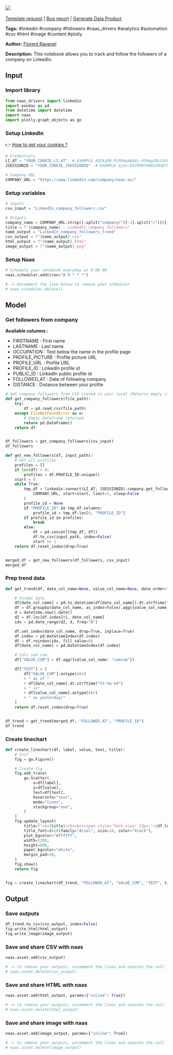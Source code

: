 <a href="https://app.naas.ai/user-redirect/naas/downloader?url=https://raw.githubusercontent.com/jupyter-naas/awesome-notebooks/master/LinkedIn/LinkedIn_Follow_company_followers.ipynb" target="_parent"><img src="https://naasai-public.s3.eu-west-3.amazonaws.com/open_in_naas.svg"/></a><br><br><a href="https://github.com/jupyter-naas/awesome-notebooks/issues/new?assignees=&labels=&template=template-request.md&title=Tool+-+Action+of+the+notebook+">Template request</a> | <a href="https://github.com/jupyter-naas/awesome-notebooks/issues/new?assignees=&labels=bug&template=bug_report.md&title=LinkedIn+-+Follow+company+followers:+Error+short+description">Bug report</a> | <a href="https://app.naas.ai/user-redirect/naas/downloader?url=https://raw.githubusercontent.com/jupyter-naas/awesome-notebooks/master/Naas/Naas_Start_data_product.ipynb" target="_parent">Generate Data Product</a>

**Tags:** #linkedin #company #followers #naas_drivers #analytics #automation #csv #html #image #content #plotly

**Author:** [Florent Ravenel](https://www.linkedin.com/in/florent-ravenel/)

**Description:** This notebook allows you to track and follow the followers of a company on LinkedIn.

## Input

### Import library


```python
from naas_drivers import linkedin
import pandas as pd
from datetime import datetime
import naas
import plotly.graph_objects as go
```

### Setup LinkedIn
👉 <a href='https://www.notion.so/LinkedIn-driver-Get-your-cookies-d20a8e7e508e42af8a5b52e33f3dba75'>How to get your cookies ?</a>


```python
# Credentials
LI_AT = "YOUR_COOKIE_LI_AT"  # EXAMPLE AQFAzQN_PLPR4wAAAXc-FCKmgiMit5FLdY1af3-2
JSESSIONID = "YOUR_COOKIE_JSESSIONID"  # EXAMPLE ajax:8379907400220387585

# Company URL
COMPANY_URL = "https://www.linkedin.com/company/naas-ai/"
```

### Setup variables


```python
# Inputs
csv_input = "LinkedIn_company_followers.csv"

# Outputs
company_name = COMPANY_URL.strip().split("company/")[-1].split("/")[0]
title = f"{company_name} : LinkedIn company followers"
name_output = "LinkedIn_company_followers_trend"
csv_output = f"{name_output}.csv"
html_output = f"{name_output}.html"
image_output = f"{name_output}.png"
```

### Setup Naas


```python
# Schedule your notebook everyday at 9:00 AM
naas.scheduler.add(cron="0 9 * * *")

# -> Uncomment the line below to remove your scheduler
# naas.scheduler.delete()
```

## Model

### Get followers from company
**Available columns :**
- FIRSTNAME : First name
- LASTNAME : Last name
- OCCUPATION : Text below the name in the profile page
- PROFILE_PICTURE : Profile picture URL
- PROFILE_URL : Profile URL
- PROFILE_ID : LinkedIn profile id
- PUBLIC_ID : LinkedIn public profile id
- FOLLOWED_AT : Date of following company
- DISTANCE : Distance between your profile


```python
# Get company followers from CSV stored in your local (Returns empty if CSV does not exist)
def get_company_followers(file_path):
    try:
        df = pd.read_csv(file_path)
    except FileNotFoundError as e:
        # Empty dataframe returned
        return pd.DataFrame()
    return df


df_followers = get_company_followers(csv_input)
df_followers
```


```python
def get_new_followers(df, input_path):
    # Get all profiles
    profiles = []
    if len(df) > 0:
        profiles = df.PROFILE_ID.unique()
    start = 0
    while True:
        tmp_df = linkedin.connect(LI_AT, JSESSIONID).company.get_followers(
            COMPANY_URL, start=start, limit=1, sleep=False
        )
        profile_id = None
        if "PROFILE_ID" in tmp_df.columns:
            profile_id = tmp_df.loc[0, "PROFILE_ID"]
        if profile_id in profiles:
            break
        else:
            df = pd.concat([tmp_df, df])
            df.to_csv(input_path, index=False)
            start += 1
    return df.reset_index(drop=True)


merged_df = get_new_followers(df_followers, csv_input)
merged_df
```

### Prep trend data


```python
def get_trend(df, date_col_name=None, value_col_name=None, date_order="asc"):

    # Format date
    df[date_col_name] = pd.to_datetime(df[date_col_name]).dt.strftime("%Y-%m-%d")
    df = df.groupby(date_col_name, as_index=False).agg({value_col_name: "count"})
    d = datetime.now().date()
    d2 = df.loc[df.index[0], date_col_name]
    idx = pd.date_range(d2, d, freq="D")

    df.set_index(date_col_name, drop=True, inplace=True)
    df.index = pd.DatetimeIndex(df.index)
    df = df.reindex(idx, fill_value=0)
    df[date_col_name] = pd.DatetimeIndex(df.index)

    # Calc sum cum
    df["VALUE_CUM"] = df.agg({value_col_name: "cumsum"})

    df["TEXT"] = (
        df["VALUE_CUM"].astype(str)
        + " as of "
        + df[date_col_name].dt.strftime("%Y-%m-%d")
        + " (+"
        + df[value_col_name].astype(str)
        + " vs yesterday)"
    )
    return df.reset_index(drop=True)


df_trend = get_trend(merged_df, "FOLLOWED_AT", "PROFILE_ID")
df_trend
```

### Create linechart


```python
def create_linechart(df, label, value, text, title):
    # Init
    fig = go.Figure()

    # Create fig
    fig.add_trace(
        go.Scatter(
            x=df[label],
            y=df[value],
            text=df[text],
            hoverinfo="text",
            mode="lines",
            stackgroup="one",
        )
    )
    fig.update_layout(
        title=f"<b>{title}</b><br><span style='font-size: 13px;'>{df.loc[df.index[-1], 'TEXT']}</span>",
        title_font=dict(family="Arial", size=18, color="black"),
        plot_bgcolor="#ffffff",
        width=1200,
        height=800,
        paper_bgcolor="white",
        margin_pad=10,
    )
    fig.show()
    return fig


fig = create_linechart(df_trend, "FOLLOWED_AT", "VALUE_CUM", "TEXT", title)
```

## Output

### Save outputs


```python
df_trend.to_csv(csv_output, index=False)
fig.write_html(html_output)
fig.write_image(image_output)
```

### Save and share CSV with naas


```python
naas.asset.add(csv_output)

# -> to remove your outputs, uncomment the lines and execute the cell
# naas.asset.delete(csv_output)
```

### Save and share HTML with naas


```python
naas.asset.add(html_output, params={"inline": True})

# -> to remove your outputs, uncomment the lines and execute the cell
# naas.asset.delete(html_output)
```

### Save and share image with naas


```python
naas.asset.add(image_output, params={"inline": True})

# -> to remove your outputs, uncomment the lines and execute the cell
# naas.asset.delete(image_output)
```
